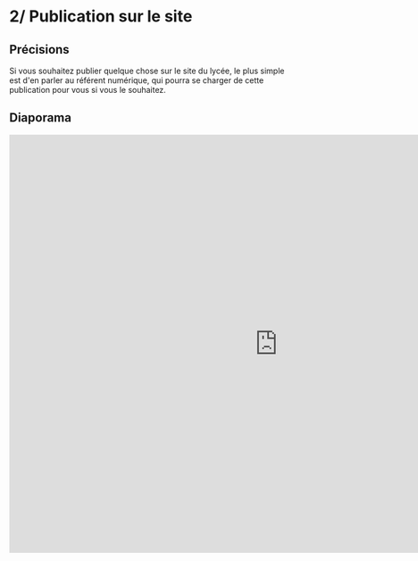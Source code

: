 # 2/ Publication sur le site

## Précisions

Si vous souhaitez publier quelque chose sur le site du lycée, le plus simple est d'en parler au référent numérique, qui pourra se charger de cette publication pour vous si vous le souhaitez.

## Diaporama

<iframe src="https://docs.google.com/presentation/d/e/2PACX-1vRSGPs25lKqnvUJy95EBms5FrhZti_nne-S2_PfZW94szgoS3Qh7s1efDhN3wqnGoe02qb9nOf9eosA/embed?start=false&loop=false&delayms=60000" frameborder="0" width="960" height="749" allowfullscreen="true" mozallowfullscreen="true" webkitallowfullscreen="true"></iframe>

